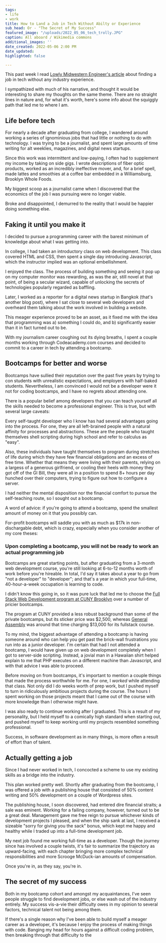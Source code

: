 ```yaml
---
tags:
- life
- work
title: How to Land a Job in Tech Without Abilty or Experience
sub_head: Or - "The Secret of My Success"
featured_image: "/uploads/2022_05_06_tech_trolly.JPG"
caption: All aboard / Wikimedia commons
additional_images: ''
date_created: 2022-05-06 2:00 PM
date_updated: 
highlighted: false

---
```

This past week I read [Lowly Midwestern Engineer's article](https://lowlyswe.substack.com/p/my-experience-getting-a-tech-job) about finding a job in tech without any industry experience.

I sympathized with much of his narrative, and thought it would be interesting to share my thoughts on the same theme. There are no straight lines in nature and, for what it's worth, here's some info about the squiggly path that led me to where I am.

## Life before tech

For nearly a decade after graduating from college, I wandered around working a series of ignominious jobs that had little or nothing to do with technology. I was trying to be a journalist, and spent large amounts of time writing for alt weeklies, magazines, and digital news startups.

Since this work was intermittent and low-paying, I often had to supplement my income by taking on side gigs. I wrote descriptions of fiber optic products, worked as an incredibly ineffective mover, and, for a brief spell, made lattes and smoothies at a coffee bar embedded in a Williamsburg, Brooklyn Whole Foods.

My biggest scoop as a journalist came when I discovered that the economics of the job I was pursuing were no longer viable.

Broke and disappointed, I demurred to the reality that I would be happier doing something else.

## Faking it until you make it

I decided to pursue a programming career with the barest minimum of knowledge about what I was getting into.

In college, I had taken an introductory class on web development. This class covered HTML and CSS, then spent a single day introducing Javascript, which the instructor implied was an optional embellishment.

I enjoyed the class. The process of building something and seeing it pop up on my computer monitor was rewarding, as was the air, still novel at that point, of being a secular wizard, capable of unlocking the secrets of technologies popularly regarded  as baffling.

Later, I worked as a reporter for a digital news startup in Bangkok (that's another blog post), where I sat close to several web developers and overheard them talking about the work involved in building a website.

This meager experience proved to be an asset, as it fixed me with the idea that programming was a) something I could do, and b) significantly easier than it in fact turned out to be.

With my journalism career coughing out its dying breaths, I spent a couple months working through Codeacademy.com courses and decided to commit to a career in tech by attending a bootcamp.

## Bootcamps for better and worse

Bootcamps have sullied their reputation over the past five years by trying to con students with unrealistic expectations, and employers with half-baked students. Nevertheless, I am convinced I would not be a developer were it not for coding bootcamps, and I have no regrets about attending one.

There is a popular belief among developers that you can teach yourself all the skills needed to become a professional engineer. This is true, but with several large caveats:

Every self-taught developer who I know has had several advantages going into the process. For one, they are all left-brained people with a natural affinity for processes and abstractions. These are the people who taught themselves shell scripting during high school and refer to calculus as "easy".

Also, these individuals have taught themselves to program during stretches of life during which they have few financial obligations and an excess of free time. Whether that means they were living with their parents, relying on a largess of a generous girlfriend, or cooling their heels with money they got off of the GI Bill, they were all in a position to spend 8+ hours per day hunched over their computers, trying to figure out how to configure a server.

I had neither the mental disposition nor the financial comfort to pursue the self-teaching route, so I sought out a bootcamp.

A word of advice: if you're going to attend a bootcamp, spend the smallest amount of money on it that you possibly can.

For-profit bootcamps will saddle you with as much as $17k in non-dischargable debt, which is crazy, especially when you consider another of my core theses:

### Upon completing a bootcamp, you will not be ready to work an actual programming job

Bootcamps are great starting points, but after graduating from a 3-month web development course, you're still  looking at 6-to-12 months worth of work before you're hireable. In total, I'd say it takes about a year to go from "not a developer" to "developer"; and that's a year in which your full-time, 40-hour-a-week occupation is learning to code.

I didn't know this going in, so it was pure luck that led me to choose the [Full Stack Web Development program at CUNY Brooklyn](https://cuny-catalog.skillstorm.com/courses/cuny-full-stack-java-development) over a number of pricier bootcamps. 

The program at CUNY provided a less robust background than some of the private bootcamps, but its sticker price was $2,500, whereas [General Assembly](https://generalassemb.ly/education/software-engineering-immersive/portland) was around that time charging $13,000 for its fullstack course. 

To my mind, the biggest advantage of attending a bootcamp is having someone around who can help you get past the brick-wall frustrations you run into as a junior developer. I'm certain that had I not attended a bootcamp, I would have given up on web development completely when I got to server-side scripting. Instead, a jovial man in a Hawaiian shirt helped explain to me that PHP executes on a different machine than Javascript, and with that advice I was able to proceed.

Before moving on from bootcamps, it's important to mention a couple things that made the process worthwhile for me. For one, I _worked_ while attending that class. Not only did I do weeks worth of prep work, but I pushed myself to turn in ridiculously ambitious projects during the course. The hours I spent working on those projects meant that I came out of the course with more knowledge than I otherwise might have. 

I was also ready to continue working after I graduated. This is a result of my personality, but I held myself to a comically high standard when starting out, and pushed myself to keep working until my projects resembled something professional.

Success, in software development as in many things, is more often a result of effort than of talent.

## Actually getting a job

Since I had never worked in tech, I concocted a scheme to use my existing skills as a bridge into the industry.

This plan worked pretty well. Shortly after graduating from the bootcamp, I was offered a job with a publishing house that consisted of 50% content writing and 50% development on a couple of Wordpress sites. 

The publishing house, I soon discovered, had entered dire financial straits; a sale was eminent. Working for a failing company, however, turned out to be a great deal. Management gave me free reign to pursue whichever kinds of development projects I pleased, and when the ship sank at last, I received a sizeable "sorry for giving you the sack" bonus, which kept me happy and healthy while I traded up into a full-time development job.

My next job found me working full-time as a developer. Though the journey since has involved a couple twists, it's fair to summarize the trajectory as upward-facing, with each chapter bringing more complex technical responsibilities and more Scrooge McDuck-ian amounts of compensation. 

Once you're in, as they say, you're in.

## The secret of my success

Both in my bootcamp cohort and amongst my acquaintances, I've seen people struggle to find development jobs, or else wash out of the industry entirely. My success vis-a-vie their difficulty owes in my opinion to several factors, technical talent not being among them.

If there's a single reason why I've been able to build myself a meager career as a developer, it's because I enjoy the process of making things with code. Banging my head for hours against a difficult coding problem, then breaking through that difficulty to the 